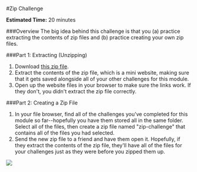 #Zip Challenge

**Estimated Time:** 20 minutes

###Overview
The big idea behind this challenge is that you (a) practice extracting the contents of zip files and (b) practice creating your own zip files.

###Part 1: Extracting (Unzipping)
1. Download [this zip file](http://christensenacademy.org/modules/html-basics/challenges/zip-challenge.zip).
2. Extract the contents of the zip file, which is a mini website, making sure that it gets saved alongside all of your other challenges for this module.
3. Open up the website files in your browser to make sure the links work. If they don't, you didn't extract the zip file correctly.

###Part 2: Creating a Zip File
1. In your file browser, find all of the challenges you've completed for this module so far--hopefully you have them stored all in the same folder. Select all of the files, then create a zip file named "zip-challenge" that contains all of the files you had selected.
2. Send the new zip file to a friend and have them open it. Hopefully, if they extract the contents of the zip file, they'll have all of the files for your challenges just as they were before you zipped them up.


![](http://christensenacademy.org/img/signature.png)
